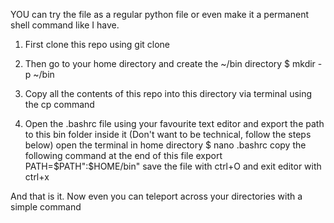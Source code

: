 YOU can try the file as a regular python file or even make it a permanent shell command like I have.

1. First clone this repo using 
	git clone

2. Then go to your home directory and create the ~/bin directory
	$ mkdir -p ~/bin

3. Copy all the contents of this repo into this directory via terminal using the cp command

4. Open the .bashrc file using your favourite text editor and export the path to this bin folder inside it (Don't want to be technical, follow the steps below)
	open the terminal in home directory
	$ nano  .bashrc
	copy the following command at the end of this file
	 export PATH=$PATH":$HOME/bin"
	save the file with ctrl+O and exit editor with ctrl+x

And that is it. Now even you can teleport across your directories with a simple command